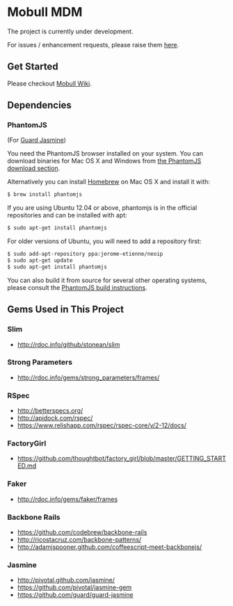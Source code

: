 # Mobull MDM

The project is currently under development.

For issues / enhancement requests, please raise them [here](https://github.com/mobull/MDM/issues).

## Get Started

Please checkout [Mobull Wiki](https://github.com/mobull/playbook/).

## Dependencies

### PhantomJS

(For [Guard Jasmine](https://raw.github.com/guard/guard-jasmine/))

You need the PhantomJS browser installed on your system. You can download binaries for Mac OS X and Windows from
[the PhantomJS download section](http://code.google.com/p/phantomjs/downloads/list).

Alternatively you can install [Homebrew](http://mxcl.github.com/homebrew/) on Mac OS X and install it with:

```bash
$ brew install phantomjs
```

If you are using Ubuntu 12.04 or above, phantomjs is in the official repositories and can be installed with apt:

```bash
$ sudo apt-get install phantomjs
```

For older versions of Ubuntu, you will need to add a repository first:

```bash
$ sudo add-apt-repository ppa:jerome-etienne/neoip
$ sudo apt-get update
$ sudo apt-get install phantomjs
```

You can also build it from source for several other operating systems, please consult the
[PhantomJS build instructions](http://code.google.com/p/phantomjs/wiki/BuildInstructions).

## Gems Used in This Project

### Slim

* http://rdoc.info/github/stonean/slim

### Strong Parameters

* http://rdoc.info/gems/strong_parameters/frames/

### RSpec

* http://betterspecs.org/
* http://apidock.com/rspec/
* https://www.relishapp.com/rspec/rspec-core/v/2-12/docs/

### FactoryGirl

* https://github.com/thoughtbot/factory_girl/blob/master/GETTING_STARTED.md

### Faker

* http://rdoc.info/gems/faker/frames

### Backbone Rails

* https://github.com/codebrew/backbone-rails
* http://ricostacruz.com/backbone-patterns/
* http://adamjspooner.github.com/coffeescript-meet-backbonejs/

### Jasmine

* http://pivotal.github.com/jasmine/
* https://github.com/pivotal/jasmine-gem
* https://github.com/guard/guard-jasmine
